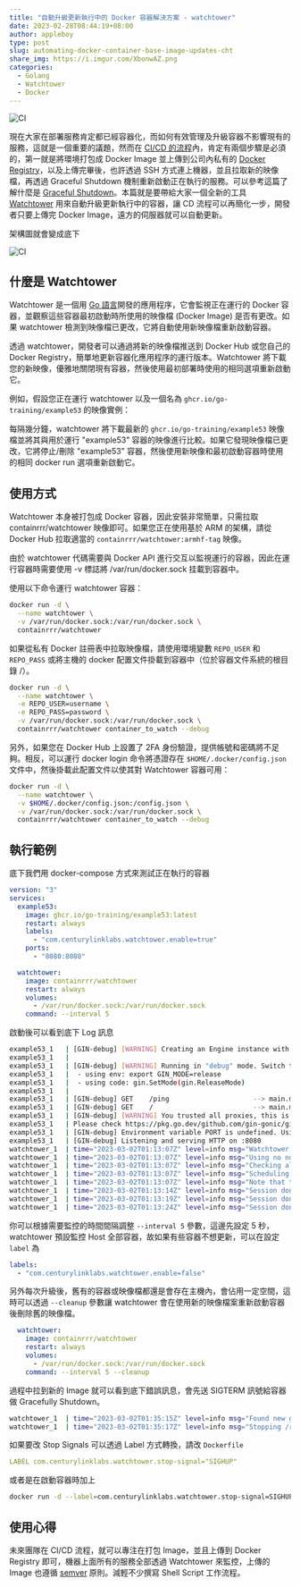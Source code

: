 ```yaml
---
title: "自動升級更新執行中的 Docker 容器解決方案 - watchtower"
date: 2023-02-28T08:44:19+08:00
author: appleboy
type: post
slug: automating-docker-container-base-image-updates-cht
share_img: https://i.imgur.com/XbonwAZ.png
categories:
  - Golang
  - Watchtower
  - Docker
---
```


![CI](https://i.imgur.com/XbonwAZ.png)

現在大家在部署服務肯定都已經容器化，而如何有效管理及升級容器不影響現有的服務，這就是一個重要的議題，然而在 [CI/CD 的流程](https://zh.wikipedia.org/zh-tw/CI/CD)內，肯定有兩個步驟是必須的，第一就是將環境打包成 Docker Image 並上傳到公司內私有的 [Docker Registry](https://docs.docker.com/registry/)，以及上傳完畢後，也許透過 SSH 方式連上機器，並且拉取新的映像檔，再透過 Graceful Shutdown 機制重新啟動正在執行的服務。可以參考這篇了解什麼是 [Graceful Shutdown](https://blog.wu-boy.com/2020/02/what-is-graceful-shutdown-in-golang/)。本篇就是要帶給大家一個全新的工具 [Watchtower](https://containrrr.dev/watchtower) 用來自動升級更新執行中的容器，讓 CD 流程可以再簡化一步，開發者只要上傳完 Docker Image，遠方的伺服器就可以自動更新。

<!--more-->

架構圖就會變成底下

![CI](https://i.imgur.com/sPCVa57.png)

## 什麼是 Watchtower

Watchtower 是一個用 [Go 語言](https://go.dev)開發的應用程序，它會監視正在運行的 Docker 容器，並觀察這些容器最初啟動時所使用的映像檔 (Docker Image) 是否有更改。如果 watchtower 檢測到映像檔已更改，它將自動使用新映像檔重新啟動容器。

透過 watchtower，開發者可以通過將新的映像檔推送到 Docker Hub 或您自己的 Docker Registry，簡單地更新容器化應用程序的運行版本。Watchtower 將下載您的新映像，優雅地關閉現有容器，然後使用最初部署時使用的相同選項重新啟動它。

例如，假設您正在運行 watchtower 以及一個名為 `ghcr.io/go-training/example53` 的映像實例：

每隔幾分鐘，watchtower 將下載最新的 `ghcr.io/go-training/example53` 映像檔並將其與用於運行 "example53" 容器的映像進行比較。如果它發現映像檔已更改，它將停止/刪除 "example53" 容器，然後使用新映像和最初啟動容器時使用的相同 docker run 選項重新啟動它。

## 使用方式

Watchtower 本身被打包成 Docker 容器，因此安裝非常簡單，只需拉取 containrrr/watchtower 映像即可。如果您正在使用基於 ARM 的架構，請從 Docker Hub 拉取適當的 `containrrr/watchtower:armhf-tag` 映像。

由於 watchtower 代碼需要與 Docker API 進行交互以監視運行的容器，因此在運行容器時需要使用 -v 標誌將 /var/run/docker.sock 挂載到容器中。

使用以下命令運行 watchtower 容器：

```sh
docker run -d \
  --name watchtower \
  -v /var/run/docker.sock:/var/run/docker.sock \
  containrrr/watchtower
```

如果從私有 Docker 註冊表中拉取映像檔，請使用環境變數 `REPO_USER` 和 `REPO_PASS` 或將主機的 docker 配置文件掛載到容器中（位於容器文件系統的根目錄 /）。

```sh
docker run -d \
  --name watchtower \
  -e REPO_USER=username \
  -e REPO_PASS=password \
  -v /var/run/docker.sock:/var/run/docker.sock \
  containrrr/watchtower container_to_watch --debug
```

另外，如果您在 Docker Hub 上設置了 2FA 身份驗證，提供帳號和密碼將不足夠。相反，可以運行 docker login 命令將憑證存在 `$HOME/.docker/config.json` 文件中，然後掛載此配置文件以使其對 Watchtower 容器可用：

```sh
docker run -d \
  --name watchtower \
  -v $HOME/.docker/config.json:/config.json \
  -v /var/run/docker.sock:/var/run/docker.sock \
  containrrr/watchtower container_to_watch --debug
```

## 執行範例

底下我們用 docker-compose 方式來測試正在執行的容器

```yml
version: "3"
services:
  example53:
    image: ghcr.io/go-training/example53:latest
    restart: always
    labels:
      - "com.centurylinklabs.watchtower.enable=true"
    ports:
      - "8080:8080"

  watchtower:
    image: containrrr/watchtower
    restart: always
    volumes:
      - /var/run/docker.sock:/var/run/docker.sock
    command: --interval 5
```

啟動後可以看到底下 Log 訊息

```sh
example53_1   | [GIN-debug] [WARNING] Creating an Engine instance with the Logger and Recovery middleware already attached.
example53_1   |
example53_1   | [GIN-debug] [WARNING] Running in "debug" mode. Switch to "release" mode in production.
example53_1   |  - using env: export GIN_MODE=release
example53_1   |  - using code: gin.SetMode(gin.ReleaseMode)
example53_1   |
example53_1   | [GIN-debug] GET    /ping                     --> main.main.func1 (3 handlers)
example53_1   | [GIN-debug] GET    /                         --> main.main.func2 (3 handlers)
example53_1   | [GIN-debug] [WARNING] You trusted all proxies, this is NOT safe. We recommend you to set a value.
example53_1   | Please check https://pkg.go.dev/github.com/gin-gonic/gin#readme-don-t-trust-all-proxies for details.
example53_1   | [GIN-debug] Environment variable PORT is undefined. Using port :8080 by default
example53_1   | [GIN-debug] Listening and serving HTTP on :8080
watchtower_1  | time="2023-03-02T01:13:07Z" level=info msg="Watchtower 1.5.3"
watchtower_1  | time="2023-03-02T01:13:07Z" level=info msg="Using no notifications"
watchtower_1  | time="2023-03-02T01:13:07Z" level=info msg="Checking all containers (except explicitly disabled with label)"
watchtower_1  | time="2023-03-02T01:13:07Z" level=info msg="Scheduling first run: 2023-03-02 01:13:12 +0000 UTC"
watchtower_1  | time="2023-03-02T01:13:07Z" level=info msg="Note that the first check will be performed in 4 seconds"
watchtower_1  | time="2023-03-02T01:13:14Z" level=info msg="Session done" Failed=0 Scanned=2 Updated=0 notify=no
watchtower_1  | time="2023-03-02T01:13:19Z" level=info msg="Session done" Failed=0 Scanned=2 Updated=0 notify=no
watchtower_1  | time="2023-03-02T01:13:24Z" level=info msg="Session done" Failed=0 Scanned=2 Updated=0 notify=no
```

你可以根據需要監控的時間間隔調整 `--interval 5` 參數，這邊先設定 5 秒，watchtower 預設監控 Host 全部容器，故如果有些容器不想更新，可以在設定 `label` 為

```yml
labels:
  - "com.centurylinklabs.watchtower.enable=false"
```

另外每次升級後，舊有的容器或映像檔都還是會存在主機內，會佔用一定空間，這時可以透過 `--cleanup` 參數讓 watchtower 會在使用新的映像檔案重新啟動容器後刪除舊的映像檔。

```yml
  watchtower:
    image: containrrr/watchtower
    restart: always
    volumes:
      - /var/run/docker.sock:/var/run/docker.sock
    command: --interval 5 --cleanup
```

過程中拉到新的 Image 就可以看到底下錯誤訊息，會先送 SIGTERM 訊號給容器做 Gracefully Shutdown。

```sh
watchtower_1  | time="2023-03-02T01:35:15Z" level=info msg="Found new ghcr.io/go-training/example53:latest image (040d01951ee2)"
watchtower_1  | time="2023-03-02T01:35:17Z" level=info msg="Stopping /root_example53_1 (57fc95adf8cd) with SIGTERM"
```

如果要改 Stop Signals 可以透過 Label 方式轉換，請改 `Dockerfile`

```yml
LABEL com.centurylinklabs.watchtower.stop-signal="SIGHUP"
```

或者是在啟動容器時加上

```sh
docker run -d --label=com.centurylinklabs.watchtower.stop-signal=SIGHUP someimage
```

## 使用心得

未來團隊在 CI/CD 流程，就可以專注在打包 Image，並且上傳到 Docker Registry 即可，機器上面所有的服務全部透過 Watchtower 來監控，上傳的 Image 也遵循 [semver](https://semver.org/) 原則。減輕不少撰寫 Shell Script 工作流程。

